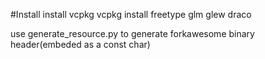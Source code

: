 #Install
install vcpkg
vcpkg install freetype glm glew draco

use generate_resource.py to generate forkawesome binary header(embeded as a const char)
